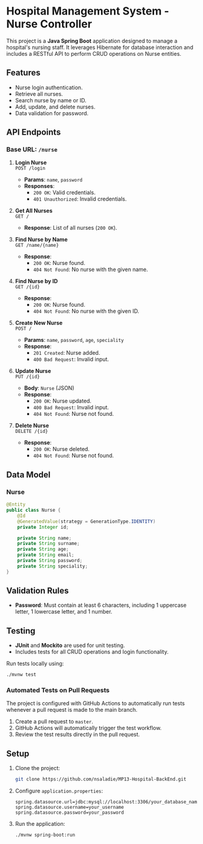 # Hospital Management System - Nurse Controller
This project is a **Java Spring Boot** application designed to manage a hospital's nursing staff. It leverages Hibernate for database interaction and includes a RESTful API to perform CRUD operations on Nurse entities.

## Features

- Nurse login authentication.
- Retrieve all nurses.
- Search nurse by name or ID.
- Add, update, and delete nurses.
- Data validation for password.

## API Endpoints

### Base URL: `/nurse`

1. **Login Nurse**  
   `POST /login`  
   - **Params**: `name`, `password`  
   - **Responses**:  
     - `200 OK`: Valid credentials.  
     - `401 Unauthorized`: Invalid credentials.

2. **Get All Nurses**  
   `GET /`  
   - **Response**: List of all nurses (`200 OK`).

3. **Find Nurse by Name**  
   `GET /name/{name}`  
   - **Response**:  
     - `200 OK`: Nurse found.  
     - `404 Not Found`: No nurse with the given name.

4. **Find Nurse by ID**  
   `GET /{id}`  
   - **Response**:  
     - `200 OK`: Nurse found.  
     - `404 Not Found`: No nurse with the given ID.

5. **Create New Nurse**  
   `POST /`  
   - **Params**: `name`, `password`, `age`, `speciality`  
   - **Response**:  
     - `201 Created`: Nurse added.  
     - `400 Bad Request`: Invalid input.

6. **Update Nurse**  
   `PUT /{id}`  
   - **Body**: `Nurse` (JSON)  
   - **Response**:  
     - `200 OK`: Nurse updated.  
     - `400 Bad Request`: Invalid input.  
     - `404 Not Found`: Nurse not found.

7. **Delete Nurse**  
   `DELETE /{id}`  
   - **Response**:  
     - `200 OK`: Nurse deleted.  
     - `404 Not Found`: Nurse not found.

## Data Model

### Nurse
```java
@Entity
public class Nurse {
	@Id
	@GeneratedValue(strategy = GenerationType.IDENTITY)
	private Integer id;

	private String name;
	private String surname;
	private String age;
	private String email;
	private String password;
	private String speciality;
}
```

## Validation Rules

- **Password**: Must contain at least 6 characters, including 1 uppercase letter, 1 lowercase letter, and 1 number.

## Testing

- **JUnit** and **Mockito** are used for unit testing.
- Includes tests for all CRUD operations and login functionality.

Run tests locally using:
```bash
./mvnw test
```

### Automated Tests on Pull Requests
The project is configured with GitHub Actions to automatically run tests whenever a pull request is made to the main branch.

1. Create a pull request to ```master```.
2. GitHub Actions will automatically trigger the test workflow.
3. Review the test results directly in the pull request.

## Setup

1. Clone the project:
   ```bash
   git clone https://github.com/nsaladie/MP13-Hospital-BackEnd.git
   ```
2. Configure `application.properties`:

   ```properties
   spring.datasource.url=jdbc:mysql://localhost:3306/your_database_name
   spring.datasource.username=your_username
   spring.datasource.password=your_password
   ```
4. Run the application:
   ```bash
   ./mvnw spring-boot:run
   ```
